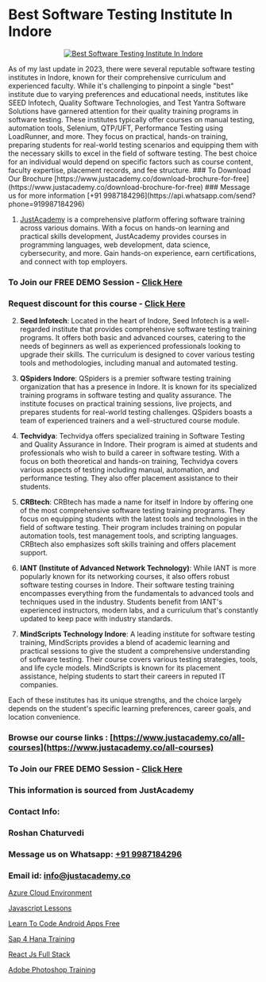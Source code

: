 # Best Software Testing Institute In Indore

<p align="center">
  <a href="https://justacademy.co/program-detail/software-testing">
    <img src="https://justacademy.co/storage2/program_images/1704700438.webp" alt="Best Software Testing Institute In Indore">
  </a>
</p>
As of my last update in 2023, there were several reputable software testing institutes in Indore, known for their comprehensive curriculum and experienced faculty. While it's challenging to pinpoint a single "best" institute due to varying preferences and educational needs, institutes like SEED Infotech, Quality Software Technologies, and Test Yantra Software Solutions have garnered attention for their quality training programs in software testing. These institutes typically offer courses on manual testing, automation tools, Selenium, QTP/UFT, Performance Testing using LoadRunner, and more. They focus on practical, hands-on training, preparing students for real-world testing scenarios and equipping them with the necessary skills to excel in the field of software testing. The best choice for an individual would depend on specific factors such as course content, faculty expertise, placement records, and fee structure.
### To Download Our Brochure [https://www.justacademy.co/download-brochure-for-free](https://www.justacademy.co/download-brochure-for-free)
### Message us for more information [+91 9987184296](https://api.whatsapp.com/send?phone=919987184296)

1) [JustAcademy](https://justacademy.co) is a comprehensive platform offering software training across various domains. With a focus on hands-on learning and practical skills development, JustAcademy provides courses in programming languages, web development, data science, cybersecurity, and more. Gain hands-on experience, earn certifications, and connect with top employers.

### To Join our FREE DEMO Session - [Click Here](https://www.justacademy.co/register-for-course-demo/)
### Request discount for this course - [Click Here](https://justacademy.co/contact-us/)

2) **Seed Infotech**: Located in the heart of Indore, Seed Infotech is a well-regarded institute that provides comprehensive software testing training programs. It offers both basic and advanced courses, catering to the needs of beginners as well as experienced professionals looking to upgrade their skills. The curriculum is designed to cover various testing tools and methodologies, including manual and automated testing. 

3) **QSpiders Indore**: QSpiders is a premier software testing training organization that has a presence in Indore. It is known for its specialized training programs in software testing and quality assurance. The institute focuses on practical training sessions, live projects, and prepares students for real-world testing challenges. QSpiders boasts a team of experienced trainers and a well-structured course module.

4) **Techvidya**: Techvidya offers specialized training in Software Testing and Quality Assurance in Indore. Their program is aimed at students and professionals who wish to build a career in software testing. With a focus on both theoretical and hands-on training, Techvidya covers various aspects of testing including manual, automation, and performance testing. They also offer placement assistance to their students.

5) **CRBtech**: CRBtech has made a name for itself in Indore by offering one of the most comprehensive software testing training programs. They focus on equipping students with the latest tools and technologies in the field of software testing. Their program includes training on popular automation tools, test management tools, and scripting languages. CRBtech also emphasizes soft skills training and offers placement support.

6) **IANT (Institute of Advanced Network Technology)**: While IANT is more popularly known for its networking courses, it also offers robust software testing courses in Indore. Their software testing training encompasses everything from the fundamentals to advanced tools and techniques used in the industry. Students benefit from IANT's experienced instructors, modern labs, and a curriculum that's constantly updated to keep pace with industry standards.

7) **MindScripts Technology Indore**: A leading institute for software testing training, MindScripts provides a blend of academic learning and practical sessions to give the student a comprehensive understanding of software testing. Their course covers various testing strategies, tools, and life cycle models. MindScripts is known for its placement assistance, helping students to start their careers in reputed IT companies.

Each of these institutes has its unique strengths, and the choice largely depends on the student's specific learning preferences, career goals, and location convenience.

### Browse our course links : [https://www.justacademy.co/all-courses](https://www.justacademy.co/all-courses) 
### To Join our FREE DEMO Session - [Click Here](https://www.justacademy.co/register-for-course-demo)


### This information is sourced from JustAcademy
### Contact Info:
### Roshan Chaturvedi
### Message us on Whatsapp: [+91 9987184296](https://api.whatsapp.com/send?phone=919987184296)
### Email id: [info@justacademy.co](mailto:info@justacademy.co)
                
[Azure Cloud Environment](https://www.linkedin.com/pulse/azure-cloud-environment-justacademy-bay-area-bqesc?trackingId=2KLLlMkDYKhLLeG4Q1pMnA%3D%3D&lipi=urn%3Ali%3Apage%3Ad_flagship3_company_admin%3BrsnEP2CeSl%2BKYnaEx50m1g%3D%3D)

[Javascript Lessons](https://www.linkedin.com/pulse/javascript-lessons-justacademy-e7ndc?trackingId=uATcjNNqK0J32ECRozV58Q%3D%3D&lipi=urn%3Ali%3Apage%3Ad_flagship3_company_admin%3BI8wAi6m6RHmFDIiqUS2smQ%3D%3D)

[Learn To Code Android Apps Free](https://medium.com/@ranepooja/learn-to-code-android-apps-free-5d95e5e94860)

[Sap 4 Hana Training](https://medium.com/@surajvaishnav5015/sap-4-hana-training-d4a80ebbcf0f)

[React Js Full Stack](https://justacademyin.github.io/justacademy/react-js-full-stack)

[Adobe Photoshop Training](https://justacademyin.github.io/justacademy/adobe-photoshop-training)

